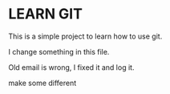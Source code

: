 # LEARN GIT
This is a simple project to learn how to use git.

I change something in this file.

Old email is wrong, I fixed it and log it.

make some different